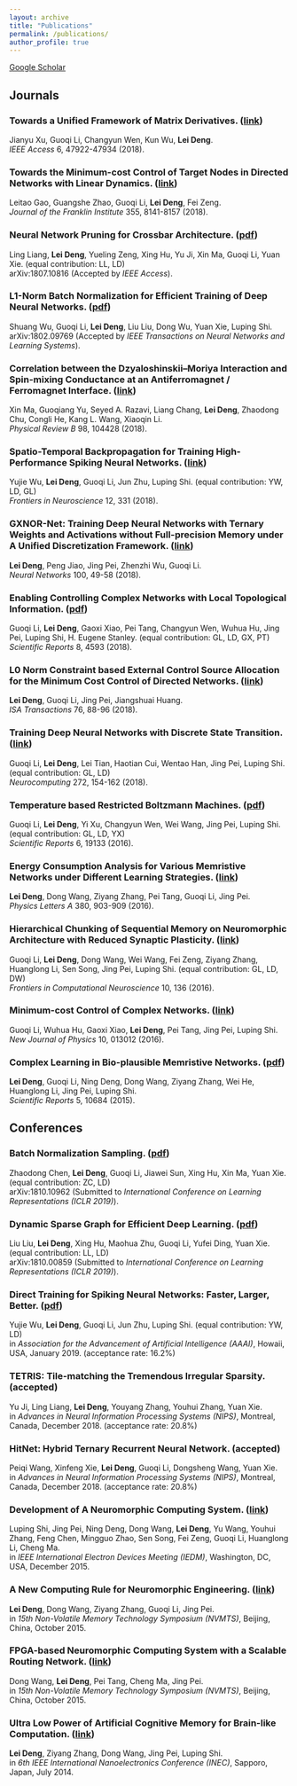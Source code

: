 ```yaml
---
layout: archive
title: "Publications"
permalink: /publications/
author_profile: true
---
```

[Google Scholar](https://scholar.google.com/citations?user=vlqhAN4AAAAJ&hl=zh-CN)

## Journals

### Towards a Unified Framework of Matrix Derivatives. ([link](https://ieeexplore.ieee.org/abstract/document/8453264/)) <br />
Jianyu Xu, Guoqi Li, Changyun Wen, Kun Wu, **Lei Deng**. <br />
*IEEE Access* 6, 47922-47934 (2018).

### Towards the Minimum-cost Control of Target Nodes in Directed Networks with Linear Dynamics. ([link](https://www.sciencedirect.com/science/article/pii/S0016003218305441)) <br />
Leitao Gao, Guangshe Zhao, Guoqi Li, **Lei Deng**, Fei Zeng. <br />
*Journal of the Franklin Institute* 355, 8141-8157 (2018).

### Neural Network Pruning for Crossbar Architecture. ([pdf](https://arxiv.org/pdf/1807.10816.pdf)) <br />
Ling Liang, **Lei Deng**, Yueling Zeng, Xing Hu, Yu Ji, Xin Ma, Guoqi Li, Yuan Xie. (equal contribution: LL, LD) <br />
arXiv:1807.10816 (Accepted by *IEEE Access*).

### L1-Norm Batch Normalization for Efficient Training of Deep Neural Networks. ([pdf](https://arxiv.org/pdf/1802.09769.pdf)) <br />
Shuang Wu, Guoqi Li, **Lei Deng**, Liu Liu, Dong Wu, Yuan Xie, Luping Shi. <br />
arXiv:1802.09769 (Accepted by *IEEE Transactions on Neural Networks and Learning Systems*).

### Correlation between the Dzyaloshinskii–Moriya Interaction and Spin-mixing Conductance at an Antiferromagnet / Ferromagnet Interface. ([link](https://journals.aps.org/prb/abstract/10.1103/PhysRevB.98.104428)) <br />
Xin Ma, Guoqiang Yu, Seyed A. Razavi, Liang Chang, **Lei Deng**, Zhaodong Chu, Congli He, Kang L. Wang, Xiaoqin Li. <br />
*Physical Review B* 98, 104428 (2018).

### Spatio-Temporal Backpropagation for Training High-Performance Spiking Neural Networks. ([link](https://www.frontiersin.org/articles/10.3389/fnins.2018.00331/full)) <br />
Yujie Wu, **Lei Deng**, Guoqi Li, Jun Zhu, Luping Shi. (equal contribution: YW, LD, GL) <br />
*Frontiers in Neuroscience* 12, 331 (2018).

### GXNOR-Net: Training Deep Neural Networks with Ternary Weights and Activations without Full-precision Memory under A Unified Discretization Framework. ([link](https://www.sciencedirect.com/science/article/pii/S0893608018300108)) <br />
**Lei Deng**, Peng Jiao, Jing Pei, Zhenzhi Wu, Guoqi Li. <br />
*Neural Networks* 100, 49-58 (2018).

### Enabling Controlling Complex Networks with Local Topological Information. ([pdf](https://www.nature.com/articles/s41598-018-22655-5.pdf)) <br />
Guoqi Li, **Lei Deng**, Gaoxi Xiao, Pei Tang, Changyun Wen, Wuhua Hu, Jing Pei, Luping Shi, H. Eugene Stanley. (equal contribution: GL, LD, GX, PT) <br />
*Scientific Reports* 8, 4593 (2018).

### L0 Norm Constraint based External Control Source Allocation for the Minimum Cost Control of Directed Networks. ([link](https://www.sciencedirect.com/science/article/pii/S0019057818301034)) <br />
**Lei Deng**, Guoqi Li, Jing Pei, Jiangshuai Huang. <br />
*ISA Transactions* 76, 88-96 (2018).

### Training Deep Neural Networks with Discrete State Transition. ([link](https://www.sciencedirect.com/science/article/pii/S0925231217311864)) <br />
Guoqi Li, **Lei Deng**, Lei Tian, Haotian Cui, Wentao Han, Jing Pei, Luping Shi. (equal contribution: GL, LD) <br />
*Neurocomputing* 272, 154-162 (2018).

### Temperature based Restricted Boltzmann Machines. ([pdf](https://www.nature.com/articles/srep19133.pdf)) <br />
Guoqi Li, **Lei Deng**, Yi Xu, Changyun Wen, Wei Wang, Jing Pei, Luping Shi. (equal contribution: GL, LD, YX) <br />
*Scientific Reports* 6, 19133 (2016).

### Energy Consumption Analysis for Various Memristive Networks under Different Learning Strategies. ([link](https://www.sciencedirect.com/science/article/pii/S0375960115010609)) <br />
**Lei Deng**, Dong Wang, Ziyang Zhang, Pei Tang, Guoqi Li, Jing Pei. <br />
*Physics Letters A* 380, 903-909 (2016).

### Hierarchical Chunking of Sequential Memory on Neuromorphic Architecture with Reduced Synaptic Plasticity. ([link](https://www.frontiersin.org/articles/10.3389/fncom.2016.00136/full)) <br />
Guoqi Li, **Lei Deng**, Dong Wang, Wei Wang, Fei Zeng, Ziyang Zhang, Huanglong Li, Sen Song, Jing Pei, Luping Shi. (equal contribution: GL, LD, DW) <br />
*Frontiers in Computational Neuroscience* 10, 136 (2016).

### Minimum-cost Control of Complex Networks. ([link](http://iopscience.iop.org/article/10.1088/1367-2630/18/1/013012/meta)) <br />
Guoqi Li, Wuhua Hu, Gaoxi Xiao, **Lei Deng**, Pei Tang, Jing Pei, Luping Shi. <br />
*New Journal of Physics* 10, 013012 (2016).

### Complex Learning in Bio-plausible Memristive Networks. ([pdf](https://www.nature.com/articles/srep10684.pdf)) <br />
**Lei Deng**, Guoqi Li, Ning Deng, Dong Wang, Ziyang Zhang, Wei He, Huanglong Li, Jing Pei, Luping Shi. <br />
*Scientific Reports* 5, 10684 (2015).


## Conferences

### Batch Normalization Sampling. ([pdf](https://arxiv.org/pdf/1810.10962.pdf)) <br />
Zhaodong Chen, **Lei Deng**, Guoqi Li, Jiawei Sun, Xing Hu, Xin Ma, Yuan Xie. (equal contribution: ZC, LD) <br />
arXiv:1810.10962 (Submitted to *International Conference on Learning Representations (ICLR 2019)*).

### Dynamic Sparse Graph for Efficient Deep Learning. ([pdf](https://arxiv.org/pdf/1810.00859.pdf)) <br />
Liu Liu, **Lei Deng**, Xing Hu, Maohua Zhu, Guoqi Li, Yufei Ding, Yuan Xie. (equal contribution: LL, LD) <br />
arXiv:1810.00859 (Submitted to *International Conference on Learning Representations (ICLR 2019)*).

### Direct Training for Spiking Neural Networks: Faster, Larger, Better. ([pdf](https://arxiv.org/pdf/1809.05793.pdf))<br />
Yujie Wu, **Lei Deng**, Guoqi Li, Jun Zhu, Luping Shi. (equal contribution: YW, LD) <br />
in *Association for the Advancement of Artificial Intelligence (AAAI)*, Howaii, USA, January 2019. (acceptance rate: 16.2\%)

### TETRIS: Tile-matching the Tremendous Irregular Sparsity. (accepted) <br />
Yu Ji, Ling Liang, **Lei Deng**, Youyang Zhang, Youhui Zhang, Yuan Xie. <br />
in *Advances in Neural Information Processing Systems (NIPS)*, Montreal, Canada, December 2018. (acceptance rate: 20.8\%)

### HitNet: Hybrid Ternary Recurrent Neural Network. (accepted) <br />
Peiqi Wang, Xinfeng Xie, **Lei Deng**, Guoqi Li, Dongsheng Wang, Yuan Xie. <br />
in *Advances in Neural Information Processing Systems (NIPS)*, Montreal, Canada, December 2018. (acceptance rate: 20.8\%)

### Development of A Neuromorphic Computing System. ([link](https://ieeexplore.ieee.org/document/7409624/)) <br />
Luping Shi, Jing Pei, Ning Deng, Dong Wang, **Lei Deng**, Yu Wang, Youhui Zhang, Feng Chen, Mingguo Zhao, Sen Song, Fei Zeng, Guoqi Li, Huanglong Li, Cheng Ma. <br />
in *IEEE International Electron Devices Meeting (IEDM)*, Washington, DC, USA, December 2015.

### A New Computing Rule for Neuromorphic Engineering. ([link](https://ieeexplore.ieee.org/abstract/document/7457497/)) <br />
**Lei Deng**, Dong Wang, Ziyang Zhang, Guoqi Li, Jing Pei. <br />
in *15th Non-Volatile Memory Technology Symposium (NVMTS)*, Beijing, China, October 2015.

### FPGA-based Neuromorphic Computing System with a Scalable Routing Network. ([link](https://ieeexplore.ieee.org/abstract/document/7457432/)) <br />
Dong Wang, **Lei Deng**, Pei Tang, Cheng Ma, Jing Pei. <br />
in *15th Non-Volatile Memory Technology Symposium (NVMTS)*, Beijing, China, October 2015.

### Ultra Low Power of Artificial Cognitive Memory for Brain-like Computation. ([link](https://ieeexplore.ieee.org/abstract/document/7460428/)) <br />
**Lei Deng**, Ziyang Zhang, Dong Wang, Jing Pei, Luping Shi. <br />
in *6th IEEE International Nanoelectronics Conference (INEC)*, Sapporo, Japan, July 2014.
